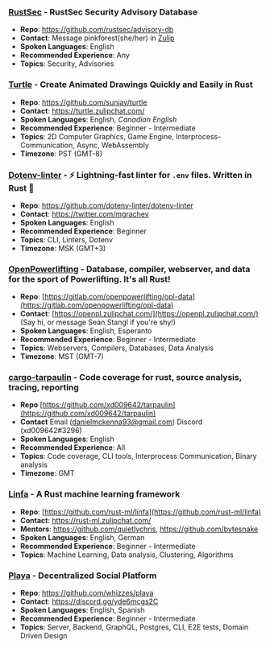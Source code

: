 ### [RustSec](https://rustsec.org) - RustSec Security Advisory Database
* **Repo**: https://github.com/rustsec/advisory-db
* **Contact**: Message pinkforest(she/her) in [Zulip](https://rust-lang.zulipchat.com/#narrow/stream/146229-wg-secure-code)
* **Spoken Languages**: English
* **Recommended Experience**: Any
* **Topics**: Security, Advisories

### [Turtle](https://turtle.rs/) - Create Animated Drawings Quickly and Easily in Rust
* **Repo**: https://github.com/sunjay/turtle
* **Contact**: https://turtle.zulipchat.com/
* **Spoken Languages**: English, _Canadian English_
* **Recommended Experience**: Beginner - Intermediate
* **Topics**: 2D Computer Graphics, Game Engine, Interprocess-Communication, Async, WebAssembly
* **Timezone**: PST (GMT-8)

### [Dotenv-linter](https://dotenv-linter.github.io) - ⚡️ Lightning-fast linter for `.env` files. Written in Rust 🦀
* **Repo**: https://github.com/dotenv-linter/dotenv-linter
* **Contact**: https://twitter.com/mgrachev
* **Spoken Languages**: English
* **Recommended Experience**: Beginner
* **Topics**: CLI, Linters, Dotenv
* **Timezone**: MSK (GMT+3)

### [OpenPowerlifting](https://www.openpowerlifting.org/) - Database, compiler, webserver, and data for the sport of Powerlifting. It's all Rust!
* **Repo**: [https://gitlab.com/openpowerlifting/opl-data](https://gitlab.com/openpowerlifting/opl-data)
* **Contact**: [https://openpl.zulipchat.com/](https://openpl.zulipchat.com/) (Say hi, or message Sean Stangl if you're shy!)
* **Spoken Languages**: English, Esperanto
* **Recommended Experience**: Beginner - Intermediate
* **Topics**: Webservers, Compilers, Databases, Data Analysis
* **Timezone**: MST (GMT-7)

### [cargo-tarpaulin](https://github.com/xd009642/tarpaulin) - Code coverage for rust, source analysis, tracing, reporting
* **Repo** [https://github.com/xd009642/tarpaulin](https://github.com/xd009642/tarpaulin)
* **Contact** Email ([danielmckenna93@gmail.com](mailto:danielmckenna93@gmail.com)) Discord (xd009642#3296)
* **Spoken Languages**: English
* **Recommended Experience**: All
* **Topics**: Code coverage, CLI tools, Interprocess Communication, Binary analysis
* **Timezone**: GMT

### [Linfa](https://github.com/rust-ml/linfa/) - A Rust machine learning framework
* **Repo**: [https://github.com/rust-ml/linfa](https://github.com/rust-ml/linfa)
* **Contact**: https://rust-ml.zulipchat.com/
* **Mentors**: https://github.com/quietlychris, https://github.com/bytesnake
* **Spoken Languages**: English, German
* **Recommended Experience**: Beginner - Intermediate
* **Topics**: Machine Learning, Data analysis, Clustering, Algorithms

### [Playa]([https://github.com/whizzes/playa](https://github.com/whizzes/playa)) - Decentralized Social Platform
* **Repo**: https://github.com/whizzes/playa
* **Contact**: https://discord.gg/yde6mcgs2C
* **Spoken Languages**: English, Spanish
* **Recommended Experience**: Beginner - Intermediate
* **Topics**: Server, Backend, GraphQL, Postgres, CLI, E2E tests, Domain Driven Design

<h1 id="projects-end"></h1>

<script>
var people = [];
var e = document.getElementById("project-mentorship");
while (e.nextSibling.nodeName != 'H3') e.nextSibling.remove();
e = e.nextSibling;
do {
    let person = [];
    do {
        person.push(e);
        e = e.nextSibling;
    } while (!/^H[123]$/i.test(e.nodeName));
    people.push(person);
} while (e.nodeName == 'H3');
for (let i = people.length - 1; i > 0; i--) {
    const j = Math.floor(Math.random() * (i + 1));
    [people[i], people[j]] = [people[j], people[i]];
}
people.forEach(person => {
    person.forEach(x => {
        e.parentNode.insertBefore(x, e);
    });
});
e.remove();
</script>
